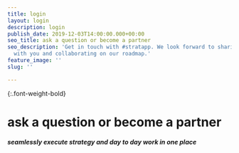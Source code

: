 ```yaml
---
title: login
layout: login
description: login
publish_date: 2019-12-03T14:00:00.000+00:00
seo_title: ask a question or become a partner
seo_description: 'Get in touch with #stratapp. We look forward to sharing our journey
  with you and collaborating on our roadmap.'
feature_image: ''
slug: ''

---
```

{:.font-weight-bold}

# ask a question or become a partner

##### seamlessly execute strategy and day to day work in one place